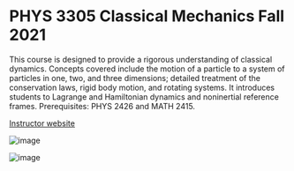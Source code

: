 # PHYS 3305 Classical Mechanics Fall 2021
This course is designed to provide a rigorous understanding of classical dynamics. Concepts covered include the motion of a particle to a system of particles in one, two, and three dimensions; detailed treatment of the conservation laws, rigid body motion, and rotating systems. It introduces students to Lagrange and Hamiltonian dynamics and noninertial reference frames. Prerequisites: PHYS 2426 and MATH 2415.

[Instructor website](https://webapps.utrgv.edu/aa/dm/index.cfm?action=profile&user=andreas.hanke#courses)

![image](https://user-images.githubusercontent.com/6586811/121945907-ec768980-cd19-11eb-8cf1-26d5d12c7001.png)

![image](https://user-images.githubusercontent.com/6586811/121945937-f8624b80-cd19-11eb-9497-7bdbd9fc47ad.png)
